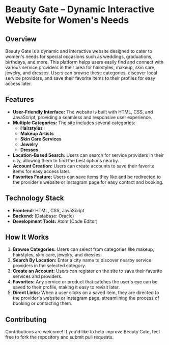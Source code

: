 # **Beauty Gate – Dynamic Interactive Website for Women's Needs**

## **Overview**
Beauty Gate is a dynamic and interactive website designed to cater to women's needs for special occasions such as weddings, graduations, birthdays, and more. This platform helps users easily find and connect with various service providers in their area for hairstyles, makeup, skin care, jewelry, and dresses. Users can browse these categories, discover local service providers, and save their favorite items to their profiles for easy access later.

## **Features**
- **User-Friendly Interface:** The website is built with HTML, CSS, and JavaScript, providing a seamless and responsive user experience.
- **Multiple Categories:** The site includes several categories:  
  - **Hairstyles**
  - **Makeup Artists**
  - **Skin Care Services**
  - **Jewelry**
  - **Dresses**
- **Location-Based Search:** Users can search for service providers in their city, allowing them to find the best options nearby.
- **Account Creation:** Users can create accounts to save their favorite items for easy access later.
- **Favorites Feature:** Users can save items they like and be redirected to the provider's website or Instagram page for easy contact and booking.

## **Technology Stack**
- **Frontend:** HTML, CSS, JavaScript
- **Backend:** (Database: Oracle)  
- **Development Tools:** Atom (Code Editor)

## **How It Works**
1. **Browse Categories:** Users can select from categories like makeup, hairstyles, skin care, jewelry, and dresses.
2. **Search By Location:** Enter a city name to discover nearby service providers in the selected category.
3. **Create an Account:** Users can register on the site to save their favorite services and providers.
4. **Favorites:** Any service or product that catches the user's eye can be saved to their profile, making it easy to revisit later.
5. **Direct Links:** When a user clicks on a saved item, they are directed to the provider's website or Instagram page, streamlining the process of booking or contacting them.

## **Contributing**
Contributions are welcome! If you'd like to help improve Beauty Gate, feel free to fork the repository and submit pull requests.


